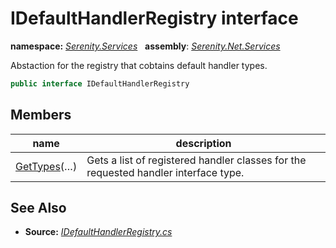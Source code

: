 # IDefaultHandlerRegistry interface
**namespace:** *[Serenity.Services](../README.md#serenity.services-namespace)*   **assembly**: *[Serenity.Net.Services](../README.md)*

Abstaction for the registry that cobtains default handler types.

```csharp
public interface IDefaultHandlerRegistry
```

## Members

| name | description |
| --- | --- |
| [GetTypes](IDefaultHandlerRegistry/GetTypes.md)(…) | Gets a list of registered handler classes for the requested handler interface type. |

## See Also

* **Source:** *[IDefaultHandlerRegistry.cs](https://github.com/serenity-is/Serenity/blob/master/src/Serenity.Net.Services/RequestHandlers/Handler/IDefaultHandlerRegistry.cs)*